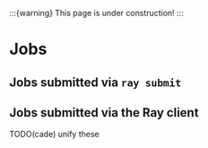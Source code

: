:::{warning}
This page is under construction!
:::

# Jobs
## Jobs submitted via `ray submit`
## Jobs submitted via the Ray client
TODO(cade) unify these
